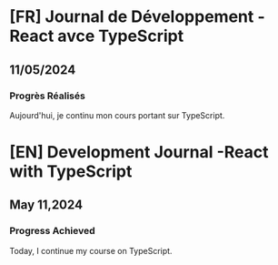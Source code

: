 # [FR] Journal de Développement -React avce TypeScript

## 11/05/2024

### Progrès Réalisés

Aujourd'hui, je continu mon cours portant sur TypeScript.

# [EN] Development Journal -React with TypeScript

## May 11,2024

### Progress Achieved

Today, I continue my course on TypeScript.
